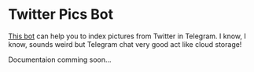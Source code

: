 # Twitter Pics Bot

[This bot](https://t.me/twitterpicsbot) can help you to index pictures from Twitter in Telegram. I know, I know, sounds weird but Telegram chat very good act like cloud storage!

Documentaion comming soon...